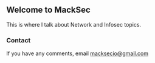 ## Welcome to MackSec

This is where I talk about Network and Infosec topics.

### Contact

If you have any comments, email [macksecio@gmail.com](mailto:macksecio@gmail.com)
